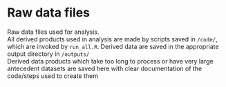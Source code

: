 # Raw data files
Raw data files used for analysis.  
All derived products used in analysis are made by scripts saved in `/code/`, which are invoked by `run_all.R`. Derived data are saved in the appropriate output directory in `/outputs/`  
Derived data products which take too long to process or have very large antecedent datasets are saved here with clear documentation of the code/steps used to create them

